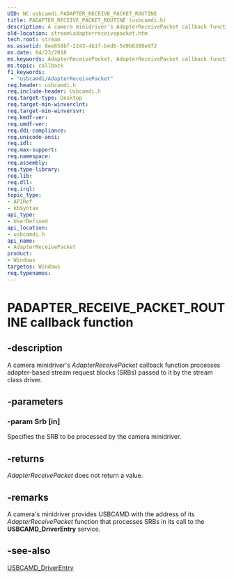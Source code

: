 ```yaml
---
UID: NC:usbcamdi.PADAPTER_RECEIVE_PACKET_ROUTINE
title: PADAPTER_RECEIVE_PACKET_ROUTINE (usbcamdi.h)
description: A camera minidriver's AdapterReceivePacket callback function processes adapter-based stream request blocks (SRBs) passed to it by the stream class driver.
old-location: stream\adapterreceivepacket.htm
tech.root: stream
ms.assetid: 8ee658bf-2243-4b1f-b4d6-5d9b6388e972
ms.date: 04/23/2018
ms.keywords: AdapterReceivePacket, AdapterReceivePacket callback function [Streaming Media Devices], PADAPTER_RECEIVE_PACKET_ROUTINE, PADAPTER_RECEIVE_PACKET_ROUTINE callback, stream.adapterreceivepacket, usbcamdi/AdapterReceivePacket, usbcmdpr_4f4422ba-64f3-4eee-8450-4a3b5715b910.xml
ms.topic: callback
f1_keywords:
 - "usbcamdi/AdapterReceivePacket"
req.header: usbcamdi.h
req.include-header: Usbcamdi.h
req.target-type: Desktop
req.target-min-winverclnt: 
req.target-min-winversvr: 
req.kmdf-ver: 
req.umdf-ver: 
req.ddi-compliance: 
req.unicode-ansi: 
req.idl: 
req.max-support: 
req.namespace: 
req.assembly: 
req.type-library: 
req.lib: 
req.dll: 
req.irql: 
topic_type:
- APIRef
- kbSyntax
api_type:
- UserDefined
api_location:
- usbcamdi.h
api_name:
- AdapterReceivePacket
product:
- Windows
targetos: Windows
req.typenames: 
---
```


# PADAPTER_RECEIVE_PACKET_ROUTINE callback function


## -description


A camera minidriver's <i>AdapterReceivePacket</i> callback function processes adapter-based stream request blocks (SRBs) passed to it by the stream class driver.


## -parameters




### -param Srb [in]

Specifies the SRB to be processed by the camera minidriver.


## -returns



<i>AdapterReceivePacket</i> does not return a value.




## -remarks



A camera's minidriver provides USBCAMD with the address of its <i>AdapterReceivePacket</i> function that processes SRBs in its call to the <b>USBCAMD_DriverEntry</b> service.




## -see-also




<a href="https://docs.microsoft.com/windows-hardware/drivers/ddi/usbcamdi/nf-usbcamdi-usbcamd_driverentry">USBCAMD_DriverEntry</a>
 

 

